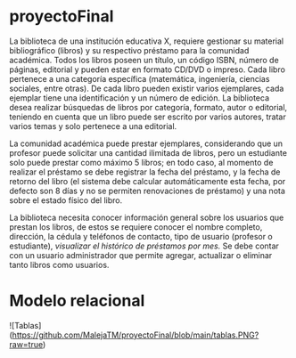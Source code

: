 # proyectoFinal

La biblioteca de una institución educativa X, requiere gestionar su material bibliográfico (libros) y su respectivo préstamo para la comunidad académica. Todos los libros poseen un título, un código ISBN, número de páginas, editorial y pueden estar en formato CD/DVD o impreso. Cada libro pertenece a una categoría específica (matemática, ingeniería, ciencias sociales, entre otras). De cada libro pueden existir varios ejemplares, cada ejemplar tiene una identificación y un número de edición. La biblioteca desea realizar búsquedas de libros por categoría, formato, autor o editorial, teniendo en cuenta que un libro puede ser escrito por varios autores, tratar varios temas y solo pertenece a una editorial.

La comunidad académica puede prestar ejemplares, considerando que un profesor puede solicitar una cantidad ilimitada de libros, pero un estudiante solo puede prestar como máximo 5 libros; en todo caso, al momento de realizar el préstamo se debe registrar la fecha del préstamo, y la fecha de retorno del libro (el sistema debe calcular automáticamente esta fecha, por defecto son 8 días y no se permiten renovaciones de préstamo) y una nota sobre el estado físico del libro. 

La biblioteca necesita conocer información general sobre los usuarios que prestan los libros, de estos se requiere conocer el nombre completo, dirección, la cédula y teléfonos de contacto, tipo de usuario (profesor o estudiante), *visualizar el histórico de préstamos por mes.*
Se debe contar con un usuario administrador que permite agregar, actualizar o eliminar tanto libros como usuarios.


# Modelo relacional 
![Tablas] (https://github.com/MalejaTM/proyectoFinal/blob/main/tablas.PNG?raw=true)
